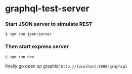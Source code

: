 # graphql-test-server

### Start JSON server to simulate REST
`$ npm run json:server`

### Then start express server
`$ npm run dev`

finally go open up graphiql
`http://localhost:8080/graphiql`
